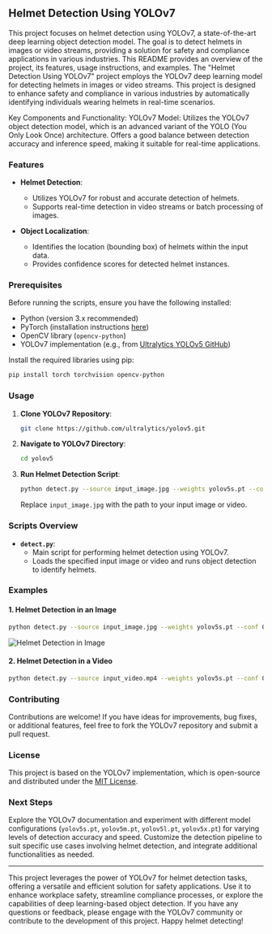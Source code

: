 ## Helmet Detection Using YOLOv7

This project focuses on helmet detection using YOLOv7, a state-of-the-art deep learning object detection model. The goal is to detect helmets in images or video streams, providing a solution for safety and compliance applications in various industries. This README provides an overview of the project, its features, usage instructions, and examples.
The "Helmet Detection Using YOLOv7" project employs the YOLOv7  deep learning model for detecting helmets in images or video streams. This project is designed to enhance safety and compliance in various industries by automatically identifying individuals wearing helmets in real-time scenarios.

Key Components and Functionality:
YOLOv7 Model:
Utilizes the YOLOv7 object detection model, which is an advanced variant of the YOLO (You Only Look Once) architecture.
Offers a good balance between detection accuracy and inference speed, making it suitable for real-time applications.
### Features

- **Helmet Detection**:
  - Utilizes YOLOv7 for robust and accurate detection of helmets.
  - Supports real-time detection in video streams or batch processing of images.

- **Object Localization**:
  - Identifies the location (bounding box) of helmets within the input data.
  - Provides confidence scores for detected helmet instances.

### Prerequisites

Before running the scripts, ensure you have the following installed:

- Python (version 3.x recommended)
- PyTorch (installation instructions [here](https://pytorch.org/get-started/locally/))
- OpenCV library (`opencv-python`)
- YOLOv7 implementation (e.g., from [Ultralytics YOLOv5 GitHub](https://github.com/ultralytics/yolov5))

Install the required libraries using pip:

```bash
pip install torch torchvision opencv-python
```

### Usage

1. **Clone YOLOv7 Repository**:

   ```bash
   git clone https://github.com/ultralytics/yolov5.git
   ```

2. **Navigate to YOLOv7 Directory**:

   ```bash
   cd yolov5
   ```

3. **Run Helmet Detection Script**:

   ```bash
   python detect.py --source input_image.jpg --weights yolov5s.pt --conf 0.5 --img-size 640
   ```

   Replace `input_image.jpg` with the path to your input image or video.

### Scripts Overview

- **`detect.py`**:
  - Main script for performing helmet detection using YOLOv7.
  - Loads the specified input image or video and runs object detection to identify helmets.

### Examples

#### 1. Helmet Detection in an Image

```bash
python detect.py --source input_image.jpg --weights yolov5s.pt --conf 0.5 --img-size 640
```

![Helmet Detection in Image](path/to/image_result.jpg)

#### 2. Helmet Detection in a Video

```bash
python detect.py --source input_video.mp4 --weights yolov5s.pt --conf 0.5 --img-size 640
```

### Contributing

Contributions are welcome! If you have ideas for improvements, bug fixes, or additional features, feel free to fork the YOLOv7 repository and submit a pull request.

### License

This project is based on the YOLOv7 implementation, which is open-source and distributed under the [MIT License](https://github.com/ultralytics/yolov5/blob/master/LICENSE).

### Next Steps

Explore the YOLOv7 documentation and experiment with different model configurations (`yolov5s.pt`, `yolov5m.pt`, `yolov5l.pt`, `yolov5x.pt`) for varying levels of detection accuracy and speed. Customize the detection pipeline to suit specific use cases involving helmet detection, and integrate additional functionalities as needed.

---

This project leverages the power of YOLOv7 for helmet detection tasks, offering a versatile and efficient solution for safety applications. Use it to enhance workplace safety, streamline compliance processes, or explore the capabilities of deep learning-based object detection. If you have any questions or feedback, please engage with the YOLOv7 community or contribute to the development of this project. Happy helmet detecting!
